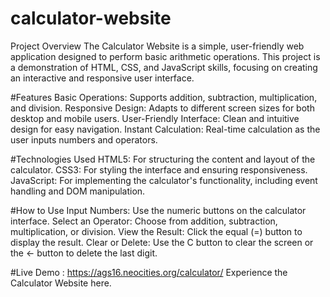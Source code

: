 # calculator-website

Project Overview
The Calculator Website is a simple, user-friendly web application designed to perform basic arithmetic operations. This project is a demonstration of HTML, CSS, and JavaScript skills, focusing on creating an interactive and responsive user interface.

#Features
Basic Operations: Supports addition, subtraction, multiplication, and division.
Responsive Design: Adapts to different screen sizes for both desktop and mobile users.
User-Friendly Interface: Clean and intuitive design for easy navigation.
Instant Calculation: Real-time calculation as the user inputs numbers and operators.

#Technologies Used
HTML5: For structuring the content and layout of the calculator.
CSS3: For styling the interface and ensuring responsiveness.
JavaScript: For implementing the calculator's functionality, including event handling and DOM manipulation.

#How to Use
Input Numbers: Use the numeric buttons on the calculator interface.
Select an Operator: Choose from addition, subtraction, multiplication, or division.
View the Result: Click the equal (=) button to display the result.
Clear or Delete: Use the C button to clear the screen or the ← button to delete the last digit.

#Live Demo : https://ags16.neocities.org/calculator/
Experience the Calculator Website here.
